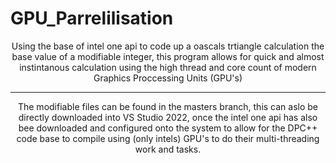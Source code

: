 # GPU_Parrelilisation

<p align="center">
Using the base of intel one api to code up a oascals trtiangle calculation the base value of a modifiable integer, this program allows for quick and almost instintanous calculation using the high thread and core count of modern Graphics Proccessing Units (GPU's) 
  
</p>

------------------------------------------------------
<p align="center">
The modifiable files can be found in the masters branch, this can aslo be directly downloaded into VS Studio 2022, once the intel one api has also bee downloaded and configured onto the system to allow for the DPC++ code base to compile using (only intels) GPU's to do their multi-threading work and tasks. 
</p>

